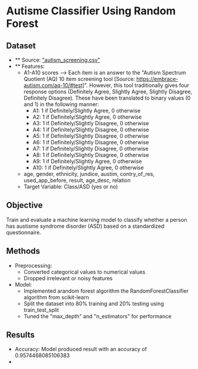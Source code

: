 # Autisme Classifier Using Random Forest

## Dataset
- ** Source: ["autism_screening.csv"](https://www.kaggle.com/competitions/autism-prediction/data)
- ** Features:
  - A1-A10 scores --> Each item is an answer to the "Autism Spectrum Quotient (AQ) 10 item screening tool [Source: https://embrace-autism.com/aq-10/#test]". However, this tool traditionally gives four response options (Definitely Agree, Slightly Agree, Slightly Disagree, Definitely Disagree). These have been translated to binary values (0 and 1) in the following manner:
    - A1: 1 if Definitely/Slightly Agree, 0 otherwise 
    - A2: 1 if Definitely/Slightly Agree, 0 otherwise 
    - A3: 1 if Definitely/Slightly Disagree, 0 otherwise 
    - A4: 1 if Definitely/Slightly Disagree, 0 otherwise 
    - A5: 1 if Definitely/Slightly Disagree, 0 otherwise 
    - A6: 1 if Definitely/Slightly Disagree, 0 otherwise 
    - A7: 1 if Definitely/Slightly Disagree, 0 otherwise 
    - A8: 1 if Definitely/Slightly Disagree, 0 otherwise 
    - A9: 1 if Definitely/Slightly Agree, 0 otherwise 
    - A10: 1 if Definitely/Slightly Agree, 0 otherwise
  - age, gender, ethnicity, jundice, austim, contry_of_res, used_app_before, result, age_desc, relation
  - Target Variable: Class/ASD (yes or no)

## Objective
Train and evaluate a machine learning model to classify whether a person has austisme syndrome disorder (ASD) based on a standardized questionnaire. 

## Methods
- Preprocessing:
   - Converted categorical values to numerical values
   - Dropped irrelevant or noisy features
- Model:
  - Implemented arandom forest algorithm the RandomForestClassifier algorithm from scikit-learn
  - Split the dataset into 80% training and 20% testing using train_test_split
  - Tuned the "max_depth" and "n_estimators" for performance

## Results
- Accuracy: Model produced result with an accuracy of 0.9574468085106383
- 
    
     

